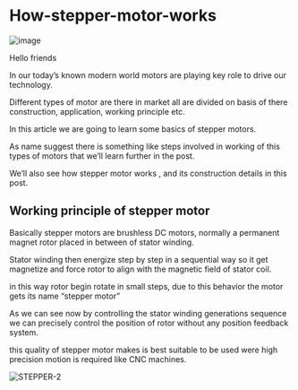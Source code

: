 # How-stepper-motor-works

![image](https://user-images.githubusercontent.com/19898602/129767079-73c5ba40-1c07-427a-9eb3-861ed9530fbc.png)

Hello friends

In our today’s known modern world motors are playing key role to drive our technology.

Different types of motor are there in market all are divided on basis of there construction, application, working principle etc.

In this article we are going to learn some basics of stepper motors.

As name suggest there is something like steps involved in working of this types of motors that we’ll learn further in the post.

We’ll also see how stepper motor works , and its construction details in this post.


## Working principle of stepper motor

Basically stepper motors are brushless DC motors, normally a permanent magnet rotor placed in between of stator winding.

Stator winding then energize step by step in a sequential way so it get magnetize and force rotor to align with the magnetic field of stator coil.

in this way rotor begin rotate in small steps, due to this behavior the motor gets its name “stepper motor”

As we can see now by controlling the stator winding generations sequence we can precisely control the position of rotor without any position feedback system.

this quality of stepper motor makes is best suitable to be used were high precision motion is required like CNC machines.



![STEPPER-2](https://user-images.githubusercontent.com/19898602/129767265-99b2a382-c9fc-4218-931f-6c183186e8d7.gif)






























